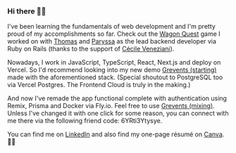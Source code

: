 ### Hi there 👋🏿

I've been learning the fundamentals of web development and I'm pretty proud of my accomplishments so far. Check out the [Wagon Quest](https://www.wagon-quest.xyz/) game I worked on with [Thomas](https://github.com/Tomalexis) and [Paryssa](https://github.com/Paryssatis) as the lead backend developer via Ruby on Rails (thanks to the support of [Cécile Veneziani](https://github.com/cveneziani)).

Nowadays, I work in JavaScript, TypeScript, React, Next.js and deploy on Vercel. So I'd recommend looking into my new demo [Grevents (starting)](https://grevents-starting.vercel.app/) made with the aforementioned stack. (Special shoutout to PostgreSQL too via Vercel Postgres. The Frontend Cloud is truly in the making.)

And now I've remade the app functional complete with authentication using Remix, Prisma and Docker via Fly.io. Feel free to use [Grevents (mixing)](https://grevents.net/). Unless I've changed it with one click for some reason, you can connect with me there via the following friend code: 6YRti3Ytysye.

You can find me on [LinkedIn](https://www.linkedin.com/in/luther-tchofo-safo/) and also find my one-page résumé on [Canva](https://www.canva.com/design/DAFMX5nAK8o/3edY3C531sOeN50ekk-F9g/view). ✍🏿

<!--
**LutherTS/LutherTS** is a ✨ _special_ ✨ repository because its `README.md` (this file) appears on your GitHub profile.

Here are some ideas to get you started:

- 🔭 I’m currently working on ...
- 🌱 I’m currently learning ...
- 👯 I’m looking to collaborate on ...
- 🤔 I’m looking for help with ...
- 💬 Ask me about ...
- 📫 How to reach me: ...
- 😄 Pronouns: ...
- ⚡ Fun fact: ...
-->
